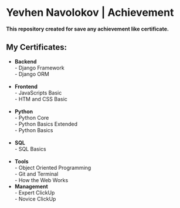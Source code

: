 # Yevhen Navolokov | Achievement

<strong>This repository created for save any achievement like certificate.</strong>

## My Certificates:
<ul>
<li>
    <strong>Backend</strong> <br>
    - Django Framework <br>
    - Django ORM <br>
 <br>
</li>
<li>
    <strong>Frontend</strong> <br>
    - JavaScripts Basic <br>
    - HTM and CSS Basic <br>
 <br>
</li>
<li>
    <strong>Python</strong> <br>
    - Python Core <br>
    - Python Basics Extended <br>
    - Python Basics <br>
 <br>
</li>
<li>
    <strong>SQL</strong> <br>
    - SQL Basics <br>
 <br>
</li>
<li>
    <strong>Tools</strong> <br>
    - Object Oriented Programming <br>
    - Git and Terminal <br>
    - How the Web Works <br>
</li>
<li>
    <strong>Management</strong> <br>
    - Expert ClickUp <br>
    - Novice ClickUp <br>
 <br>
</li>
</ul>
